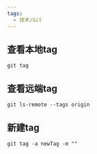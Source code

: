 ```yaml
---
tags:
  - 技术/Git
---
```


## 查看本地tag

```Git
git tag
```

## 查看远端tag

```Git
git ls-remote --tags origin
```

## 新建tag

```Git
git tag -a newTag -m ""
```